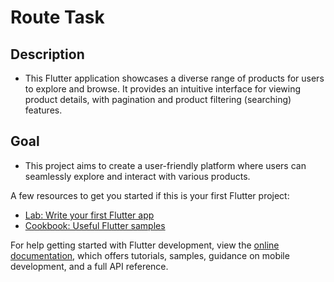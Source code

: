 # Route Task

## Description
- This Flutter application showcases a diverse range of products for users to explore and browse. It provides an intuitive interface for viewing product details, with pagination and product filtering (searching) features.

## Goal
- This project aims to create a user-friendly platform where users can seamlessly explore and interact with various products.


A few resources to get you started if this is your first Flutter project:

- [Lab: Write your first Flutter app](https://docs.flutter.dev/get-started/codelab)
- [Cookbook: Useful Flutter samples](https://docs.flutter.dev/cookbook)

For help getting started with Flutter development, view the
[online documentation](https://docs.flutter.dev/), which offers tutorials,
samples, guidance on mobile development, and a full API reference.
